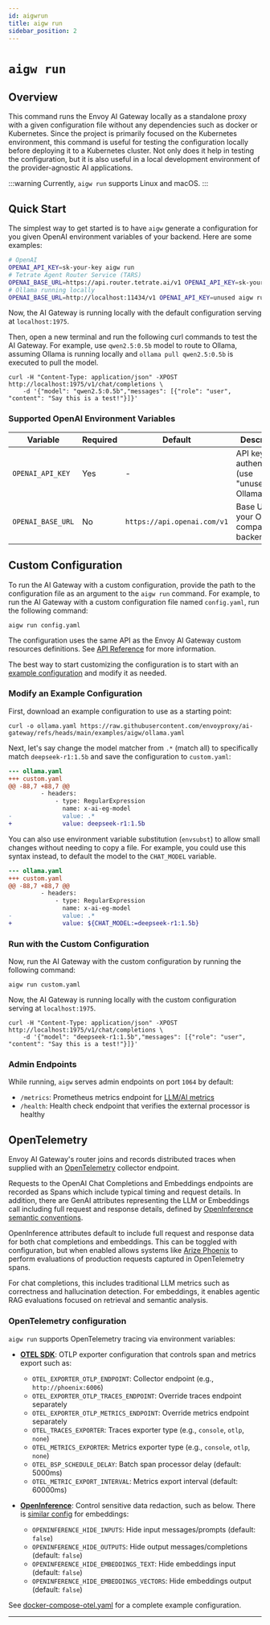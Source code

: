 ```yaml
---
id: aigwrun
title: aigw run
sidebar_position: 2
---
```


# `aigw run`

## Overview

This command runs the Envoy AI Gateway locally as a standalone proxy with a given configuration file without any dependencies such as docker or Kubernetes.
Since the project is primarily focused on the Kubernetes environment, this command is useful for testing the configuration locally before deploying it to a Kubernetes cluster.
Not only does it help in testing the configuration, but it is also useful in a local development environment of the provider-agnostic AI applications.

:::warning
Currently, `aigw run` supports Linux and macOS.
:::

## Quick Start

The simplest way to get started is to have `aigw` generate a configuration for
you given OpenAI environment variables of your backend. Here are some examples:

```bash
# OpenAI
OPENAI_API_KEY=sk-your-key aigw run
# Tetrate Agent Router Service (TARS)
OPENAI_BASE_URL=https://api.router.tetrate.ai/v1 OPENAI_API_KEY=sk-your-key aigw run
# Ollama running locally
OPENAI_BASE_URL=http://localhost:11434/v1 OPENAI_API_KEY=unused aigw run
```

Now, the AI Gateway is running locally with the default configuration serving at `localhost:1975`.

Then, open a new terminal and run the following curl commands to test the AI Gateway.
For example, use `qwen2.5:0.5b` model to route to Ollama, assuming Ollama is running locally and `ollama pull qwen2.5:0.5b` is executed to pull the model.

```shell
curl -H "Content-Type: application/json" -XPOST http://localhost:1975/v1/chat/completions \
    -d '{"model": "qwen2.5:0.5b","messages": [{"role": "user", "content": "Say this is a test!"}]}'
```

### Supported OpenAI Environment Variables

| Variable          | Required | Default                     | Description                                          |
|-------------------|----------|-----------------------------|------------------------------------------------------|
| `OPENAI_API_KEY`  | Yes      | -                           | API key for authentication (use "unused" for Ollama) |
| `OPENAI_BASE_URL` | No       | `https://api.openai.com/v1` | Base URL of your OpenAI-compatible backend           |


## Custom Configuration

To run the AI Gateway with a custom configuration, provide the path to the configuration file as an argument to the `aigw run` command.
For example, to run the AI Gateway with a custom configuration file named `config.yaml`, run the following command:

```shell
aigw run config.yaml
```

The configuration uses the same API as the Envoy AI Gateway custom resources definitions. See [API Reference](../api/) for more information.

The best way to start customizing the configuration is to start with an [example configuration](https://github.com/envoyproxy/ai-gateway/tree/main/examples) and modify it as needed.

### Modify an Example Configuration

First, download an example configuration to use as a starting point:

```shell
curl -o ollama.yaml https://raw.githubusercontent.com/envoyproxy/ai-gateway/refs/heads/main/examples/aigw/ollama.yaml
```

Next, let's say change the model matcher from `.*` (match all) to specifically match `deepseek-r1:1.5b` and save the configuration to `custom.yaml`:

```diff
--- ollama.yaml
+++ custom.yaml
@@ -88,7 +88,7 @@
         - headers:
             - type: RegularExpression
               name: x-ai-eg-model
-              value: .*
+              value: deepseek-r1:1.5b
```

You can also use environment variable substitution (`envsubst`) to allow small
changes without needing to copy a file. For example, you could use this syntax
instead, to default the model to the `CHAT_MODEL` variable.

```diff
--- ollama.yaml
+++ custom.yaml
@@ -88,7 +88,7 @@
         - headers:
             - type: RegularExpression
               name: x-ai-eg-model
-              value: .*
+              value: ${CHAT_MODEL:=deepseek-r1:1.5b}
```

### Run with the Custom Configuration

Now, run the AI Gateway with the custom configuration by running the following command:

```shell
aigw run custom.yaml
```

Now, the AI Gateway is running locally with the custom configuration serving at `localhost:1975`.

```shell
curl -H "Content-Type: application/json" -XPOST http://localhost:1975/v1/chat/completions \
    -d '{"model": "deepseek-r1:1.5b","messages": [{"role": "user", "content": "Say this is a test!"}]}'
```

### Admin Endpoints

While running, `aigw` serves admin endpoints on port `1064` by default:
- `/metrics`: Prometheus metrics endpoint for [LLM/AI metrics](../capabilities/observability/metrics.md)
- `/health`: Health check endpoint that verifies the external processor is healthy

## OpenTelemetry

Envoy AI Gateway's router joins and records distributed traces when supplied
with an [OpenTelemetry](https://opentelemetry.io/) collector endpoint.

Requests to the OpenAI Chat Completions and Embeddings endpoints are recorded
as Spans which include typical timing and request details. In addition, there
are GenAI attributes representing the LLM or Embeddings call including full
request and response details, defined by [OpenInference semantic conventions][openinference].

OpenInference attributes default to include full request and response data for
both chat completions and embeddings. This can be toggled with configuration,
but when enabled allows systems like [Arize Phoenix][phoenix] to perform
evaluations of production requests captured in OpenTelemetry spans.

For chat completions, this includes traditional LLM metrics such as correctness
and hallucination detection. For embeddings, it enables agentic RAG evaluations
focused on retrieval and semantic analysis.

### OpenTelemetry configuration

`aigw run` supports OpenTelemetry tracing via environment variables:

- **[OTEL SDK][otel-env]**: OTLP exporter configuration that controls span
  and metrics export such as:
    - `OTEL_EXPORTER_OTLP_ENDPOINT`: Collector endpoint (e.g., `http://phoenix:6006`)
    - `OTEL_EXPORTER_OTLP_TRACES_ENDPOINT`: Override traces endpoint separately
    - `OTEL_EXPORTER_OTLP_METRICS_ENDPOINT`: Override metrics endpoint separately
    - `OTEL_TRACES_EXPORTER`: Traces exporter type (e.g., `console`, `otlp`, `none`)
    - `OTEL_METRICS_EXPORTER`: Metrics exporter type (e.g., `console`, `otlp`, `none`)
    - `OTEL_BSP_SCHEDULE_DELAY`: Batch span processor delay (default: 5000ms)
    - `OTEL_METRIC_EXPORT_INTERVAL`: Metrics export interval (default: 60000ms)

- **[OpenInference][openinference-config]**: Control sensitive data redaction,
  such as below. There is [similar config][openinference-embeddings] for embeddings:
    - `OPENINFERENCE_HIDE_INPUTS`: Hide input messages/prompts (default: `false`)
    - `OPENINFERENCE_HIDE_OUTPUTS`: Hide output messages/completions (default: `false`)
    - `OPENINFERENCE_HIDE_EMBEDDINGS_TEXT`: Hide embeddings input (default: `false`)
    - `OPENINFERENCE_HIDE_EMBEDDINGS_VECTORS`: Hide embeddings output (default: `false`)

See [docker-compose-otel.yaml][docker-compose-otel.yaml] for a complete example
configuration.

---
[openinference]: https://github.com/Arize-ai/openinference/tree/main/spec
[phoenix]: https://docs.arize.com/phoenix
[otel-env]: https://opentelemetry.io/docs/specs/otel/configuration/sdk-environment-variables/
[openinference-config]: https://github.com/Arize-ai/openinference/blob/main/spec/configuration.md
[openinference-embeddings]: https://github.com/Arize-ai/openinference/blob/main/spec/embedding_spans.md
[docker-compose-otel.yaml]: https://github.com/envoyproxy/ai-gateway/blob/main/cmd/aigw/docker-compose-otel.yaml
